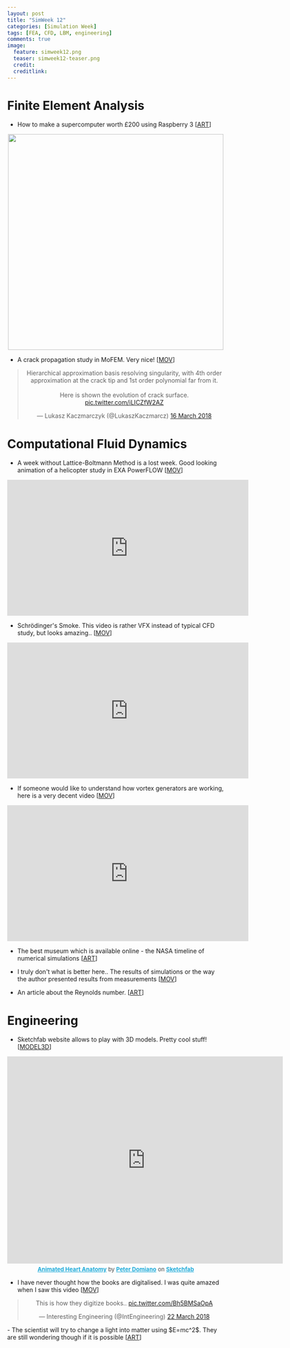 ```yaml
---
layout: post
title: "SimWeek 12"
categories: [Simulation Week]
tags: [FEA, CFD, LBM, engineering]
comments: true
image:
  feature: simweek12.png
  teaser: simweek12-teaser.png
  credit:
  creditlink:
---
```


# Finite Element Analysis

- How to make a supercomputer worth £200 using Raspberry 3 [<a href="https://www.techworm.net/2018/03/learn-build-supercomputer-raspberry-pi-3-cluster.html" rel="nofollow">ART</a>]

 <center><img src="https://www.techworm.net/wp-content/uploads/2018/03/Build-your-own-Supper-Computer-with-Raspberry-pi-3-Cluster.png" width="500"></center>

- A crack propagation study in MoFEM. Very nice! [<a href="https://twitter.com/LukaszKaczmarcz/status/974787490082185217" rel="nofollow">MOV</a>]

 <center><blockquote class="twitter-video" data-lang="en-gb"><p lang="en" dir="ltr">Hierarchical approximation basis resolving singularity, with 4th order approximation at the crack tip and 1st order polynomial far from it. <br><br>Here is shown the evolution of crack surface. <a href="https://t.co/iLICZfW2AZ">pic.twitter.com/iLICZfW2AZ</a></p>&mdash; Lukasz Kaczmarczyk (@LukaszKaczmarcz) <a href="https://twitter.com/LukaszKaczmarcz/status/974787493651509248?ref_src=twsrc%5Etfw">16 March 2018</a></blockquote>
<script async src="https://platform.twitter.com/widgets.js" charset="utf-8"></script>
</center>

# Computational Fluid Dynamics

- A week without Lattice-Boltmann Method is a lost week. Good looking animation of a helicopter study in EXA PowerFLOW [<a href="https://www.youtube.com/watch?v=xr4D7g760gA" rel="nofollow">MOV</a>]

 <center><iframe width="560" height="315" src="https://www.youtube.com/embed/xr4D7g760gA" frameborder="0" allow="autoplay; encrypted-media" allowfullscreen></iframe></center>

- Schrödinger's Smoke. This video is rather VFX instead of typical CFD study, but looks amazing.. [<a href="https://www.youtube.com/watch?v=5C9BLAXCe1I" rel="nofollow">MOV</a>]

 <center><iframe width="560" height="315" src="https://www.youtube.com/embed/5C9BLAXCe1I" frameborder="0" allow="autoplay; encrypted-media" allowfullscreen></iframe></center>

- If someone would like to understand how vortex generators are working, here is a very decent video [<a href="https://youtu.be/eP-YUDe9HF0" rel="nofollow">MOV</a>]

 <center><iframe width="560" height="315" src="https://www.youtube.com/embed/eP-YUDe9HF0" frameborder="0" allow="autoplay; encrypted-media" allowfullscreen></iframe></center>

- The best museum which is available online - the NASA timeline of numerical simulations [<a href="https://www.nas.nasa.gov/about/viztime.html" rel="nofollow">ART</a>]

- I truly don't what is better here.. The results of simulations or the way the author presented results from measurements [<a href="https://video.buffer.com/v/5aabcee2a916701b49a6ba9b" rel="nofollow">MOV</a>]

- An article about the Reynolds number. [<a href="https://www.simscale.com/docs/content/simwiki/numerics/what-is-the-reynolds-number.html" rel="nofollow">ART</a>]

# Engineering

- Sketchfab website allows to play with 3D models. Pretty cool stuff! [<a href="https://sketchfab.com/models/2fcbf3c7ad5348ce8d7b317b89daa47e?ref=related" rel="nofollow">MODEL3D</a>]

 <center><div class="sketchfab-embed-wrapper"><iframe width="640" height="480" src="https://sketchfab.com/models/2fcbf3c7ad5348ce8d7b317b89daa47e/embed" frameborder="0" allowvr allowfullscreen mozallowfullscreen="true" webkitallowfullscreen="true" onmousewheel=""></iframe> <p style="font-size: 13px; font-weight: normal; margin: 5px; color: #4A4A4A;"> <a href="https://sketchfab.com/models/2fcbf3c7ad5348ce8d7b317b89daa47e?utm_medium=embed&utm_source=website&utm_campain=share-popup" target="_blank" style="font-weight: bold; color: #1CAAD9;">Animated Heart Anatomy</a> by <a href="https://sketchfab.com/pdomiano?utm_medium=embed&utm_source=website&utm_campain=share-popup" target="_blank" style="font-weight: bold; color: #1CAAD9;">Peter Domiano</a> on <a href="https://sketchfab.com?utm_medium=embed&utm_source=website&utm_campain=share-popup" target="_blank" style="font-weight: bold; color: #1CAAD9;">Sketchfab</a> </p> </div></center>

- I have never thought how the books are digitalised. I was quite amazed when I saw this video [<a href="https://twitter.com/IntEngineering/status/976839021010866176" rel="nofollow">MOV</a>]

 <center><blockquote class="twitter-video" data-lang="en-gb"><p lang="en" dir="ltr">This is how they digitize books.. <a href="https://t.co/Bh5BMSaOpA">pic.twitter.com/Bh5BMSaOpA</a></p>&mdash; Interesting Engineering (@IntEngineering) <a href="https://twitter.com/IntEngineering/status/976839021010866176?ref_src=twsrc%5Etfw">22 March 2018</a></blockquote>
<script async src="https://platform.twitter.com/widgets.js" charset="utf-8"></script>
</center>

<title>MathJax TeX Test Page</title>
<script type="text/x-mathjax-config">
 MathJax.Hub.Config({tex2jax: {inlineMath: [['$','$'], ['\\(','\\)']]}});
</script>
<script type="text/javascript" async
 src="https://cdn.mathjax.org/mathjax/latest/MathJax.js?config=TeX-AMS_CHTML">
</script>
- The scientist will try to change a light into matter using $E=mc^2$. They are still wondering though if it is possible [<a href="https://www.sciencealert.com/light-into-matter-breit-wheeler-process-hohlraum-experiment-start-2018" rel="nofollow">ART</a>]
